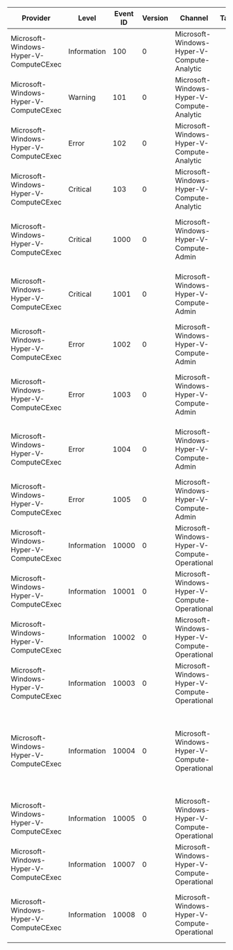 Provider                                |  Level        |  Event ID  |  Version  |  Channel                                        |  Task  |  Opcode  |  Keyword  |  Message
----------------------------------------|---------------|------------|-----------|-------------------------------------------------|--------|----------|-----------|--------------------------------------------------------------------------------------------------------------------
Microsoft-Windows-Hyper-V-ComputeCExec  |  Information  |  100       |  0        |  Microsoft-Windows-Hyper-V-Compute-Analytic     |        |          |           |  {TraceData}
Microsoft-Windows-Hyper-V-ComputeCExec  |  Warning      |  101       |  0        |  Microsoft-Windows-Hyper-V-Compute-Analytic     |        |          |           |  {TraceData}
Microsoft-Windows-Hyper-V-ComputeCExec  |  Error        |  102       |  0        |  Microsoft-Windows-Hyper-V-Compute-Analytic     |        |          |           |  {TraceData}
Microsoft-Windows-Hyper-V-ComputeCExec  |  Critical     |  103       |  0        |  Microsoft-Windows-Hyper-V-Compute-Analytic     |        |          |           |  {TraceData}
Microsoft-Windows-Hyper-V-ComputeCExec  |  Critical     |  1000      |  0        |  Microsoft-Windows-Hyper-V-Compute-Admin        |        |          |           |  The Container Execution Agent failed to start: {ErrorMessage} ({ErrorCode}).
Microsoft-Windows-Hyper-V-ComputeCExec  |  Critical     |  1001      |  0        |  Microsoft-Windows-Hyper-V-Compute-Admin        |        |          |           |  The Container Execution Agent exited unexpectedly: {ErrorMessage} ({ErrorCode}).
Microsoft-Windows-Hyper-V-ComputeCExec  |  Error        |  1002      |  0        |  Microsoft-Windows-Hyper-V-Compute-Admin        |        |          |           |  Failed to handle request: {ErrorMessage} ({ErrorCode}).
Microsoft-Windows-Hyper-V-ComputeCExec  |  Error        |  1003      |  0        |  Microsoft-Windows-Hyper-V-Compute-Admin        |        |          |           |  The request to execute a command failed:  {ErrorMessage} ({ErrorCode}).
Microsoft-Windows-Hyper-V-ComputeCExec  |  Error        |  1004      |  0        |  Microsoft-Windows-Hyper-V-Compute-Admin        |        |          |           |  The request to shutdown the container failed:  {ErrorMessage} ({ErrorCode}).
Microsoft-Windows-Hyper-V-ComputeCExec  |  Error        |  1005      |  0        |  Microsoft-Windows-Hyper-V-Compute-Admin        |        |          |           |  The request to resize a console failed:  {ErrorMessage} ({ErrorCode}).
Microsoft-Windows-Hyper-V-ComputeCExec  |  Information  |  10000     |  0        |  Microsoft-Windows-Hyper-V-Compute-Operational  |        |          |           |  The Container Execution Agent started successfully.
Microsoft-Windows-Hyper-V-ComputeCExec  |  Information  |  10001     |  0        |  Microsoft-Windows-Hyper-V-Compute-Operational  |        |          |           |  The Container Execution Agent stopped.
Microsoft-Windows-Hyper-V-ComputeCExec  |  Information  |  10002     |  0        |  Microsoft-Windows-Hyper-V-Compute-Operational  |        |          |           |  Listening on pipe '{Parameter0}'.
Microsoft-Windows-Hyper-V-ComputeCExec  |  Information  |  10003     |  0        |  Microsoft-Windows-Hyper-V-Compute-Operational  |        |          |           |  Received request to execute a command.
Microsoft-Windows-Hyper-V-ComputeCExec  |  Information  |  10004     |  0        |  Microsoft-Windows-Hyper-V-Compute-Operational  |        |          |           |  Starting process; command line '{Parameter0}'; stdin '{Parameter1}'; stdout '{Parameter2}'; stderr '{Parameter3}'.
Microsoft-Windows-Hyper-V-ComputeCExec  |  Information  |  10005     |  0        |  Microsoft-Windows-Hyper-V-Compute-Operational  |        |          |           |  Received request to find a process (process ID {Parameter0}).
Microsoft-Windows-Hyper-V-ComputeCExec  |  Information  |  10007     |  0        |  Microsoft-Windows-Hyper-V-Compute-Operational  |        |          |           |  Received request to shutdown the container.
Microsoft-Windows-Hyper-V-ComputeCExec  |  Information  |  10008     |  0        |  Microsoft-Windows-Hyper-V-Compute-Operational  |        |          |           |  Received request to resize a console (process ID {Parameter0}).